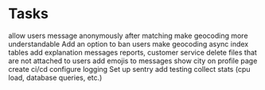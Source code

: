 # Tasks

allow users message anonymously after matching
make geocoding more understandable
Add an option to ban users
make geocoding async
index tables
add explanation messages
reports, customer service
delete files that are not attached to users
add emojis to messages
show city on profile page
create ci/cd
configure logging
Set up sentry
add testing
collect stats (cpu load, database queries, etc.)
